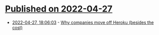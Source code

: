 # [Published on 2022-04-27](index.md)

* [2022-04-27, 18:06:03](https://news.ycombinator.com/item?id=31183573) - [Why companies move off Heroku (besides the cost)](https://blog.porter.run/why-companies-move-off-heroku/)
